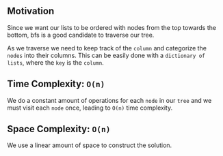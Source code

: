 ## Motivation
Since we want our lists to be ordered with nodes from the top towards the bottom, bfs is a good candidate to traverse our tree. 

As we traverse we need to keep track of the `column` and categorize the `nodes` into their columns. This can be easily done with a `dictionary of lists`, where the `key` is the `column`.

## Time Complexity: `O(n)`
We do a constant amount of operations for each `node` in our `tree` and we must visit each `node` once, leading to `O(n)` time complexity. 

## Space Complexity: `O(n)`
We use a linear amount of space to construct the solution.